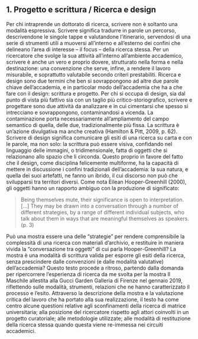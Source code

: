 ## 1. Progetto e scrittura / Ricerca e design

Per chi intraprende un dottorato di ricerca, scrivere non è soltanto una modalità espressiva. Scrivere significa tradurre in parole un percorso, descrivendone le singole tappe e valutandone l’itinerario, servendosi di una serie di strumenti utili a muoversi all’interno e all’esterno dei confini che delineano l’area di interesse – il focus – della ricerca stessa. Per un ricercatore che svolge la sua attività all’interno all’ambiente accademico, scrivere è anche un vero e proprio dovere, strutturato nella forma e nella destinazione: una convenzione che serve, infine, a rendere il lavoro misurabile, e soprattutto valutabile secondo criteri prestabiliti.
Ricerca e design sono due termini che ben si sovrappongono ad altre due parole chiave dell’accademia, e in particolar modo dell’accademia che ha a che fare con il design: scrittura e progetto. Per chi si occupa di design, sia dal punto di vista più fattivo sia con un taglio più critico-storiografico, scrivere e progettare sono due attività da analizzare e in cui cimentarsi che spesso si intrecciano e sovrappongono, contaminandosi a vicenda. La contaminazione porta necessariamente all’ampliamento del campo semantico di quella, delle due, tradizionalmente più fissa. 
La scrittura è un’azione divulgativa ma anche creativa (Hamilton & Pitt, 2009, p. 62). Scrivere di design significa comunicare gli esiti di una ricerca su carta e con le parole, ma non solo: la scrittura può essere visiva, confidando nel linguaggio delle immagini, o tridimensionale, fatta di oggetti che si relazionano allo spazio che li circonda. Questo proprio in favore del fatto che il design, come disciplina felicemente multiforme, ha la capacità di mettere in discussione i confini tradizionali dell’accademia: la sua natura, e quella dei suoi artefatti, ne fanno un ibrido, il cui discorso non può che svilupparsi tra territori diversi. Come nota Eilean Hooper-Greenhill (2000), gli oggetti hanno un rapporto ambiguo con la produzione di significato: 

> Being themselves mute, their significance is open to interpretation. [...] They may be drawn into a conversation through a number of different strategies, by a range of different individual subjects, who talk about them in ways that are meaningful themselves as speakers. (p. 3)

Può una mostra essere una delle “strategie” per rendere comprensibile la complessità di una ricerca con materiali d’archivio, e restituire in maniera vivida la “conversazione tra oggetti” di cui parla Hooper-Greenhill? La mostra è una modalità di scrittura valida per esporre gli esiti della ricerca, senza prescindere dalle convenzioni (e dalle modalità valutative) dell’accademia? Questo testo procede a ritroso, partendo dalla domanda per ripercorrere l’esperienza di ricerca da me svolta per la mostra Il Maschile allestita alla Gucci Garden Galleria di Firenze nel gennaio 2019, riflettendo sulle modalità, strumenti, relazioni che ne hanno caratterizzato il processo e l’esito. Attraverso la descrizione della mostra e la valutazione critica del lavoro che ha portato alla sua realizzazione, il testo ha come centro alcune questioni relative agli sconfinamenti della ricerca di matrice universitaria; alla posizione del ricercatore rispetto agli attori coinvolti in un progetto curatoriale; alle metodologie utilizzate; alle modalità di restituzione della ricerca stessa quando questa viene re-immessa nei circuiti accademici.
